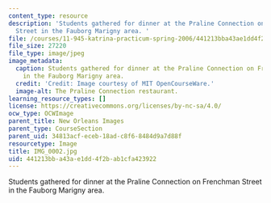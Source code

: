 ```yaml
---
content_type: resource
description: 'Students gathered for dinner at the Praline Connection on Frenchman
  Street in the Fauborg Marigny area. '
file: /courses/11-945-katrina-practicum-spring-2006/441213bba43ae1dd4f2bab1cfa423922_IMG_0002.jpg
file_size: 27220
file_type: image/jpeg
image_metadata:
  caption: Students gathered for dinner at the Praline Connection on Frenchman Street
    in the Fauborg Marigny area.
  credit: 'Credit: Image courtesy of MIT OpenCourseWare.'
  image-alt: The Praline Connection restaurant.
learning_resource_types: []
license: https://creativecommons.org/licenses/by-nc-sa/4.0/
ocw_type: OCWImage
parent_title: New Orleans Images
parent_type: CourseSection
parent_uid: 34813acf-eceb-18ad-c8f6-8484d9a7d88f
resourcetype: Image
title: IMG_0002.jpg
uid: 441213bb-a43a-e1dd-4f2b-ab1cfa423922
---
```

Students gathered for dinner at the Praline Connection on Frenchman Street in the Fauborg Marigny area. 